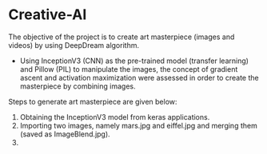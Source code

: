 # Creative-AI

The objective of the project is to create art masterpiece (images and videos) by using DeepDream algorithm.

- Using InceptionV3 (CNN) as the pre-trained model (transfer learning) and Pillow (PIL) to manipulate the images, the concept of gradient ascent and activation maximization       were assessed in order to create the masterpiece by combining images.

Steps to generate art masterpiece are given below:
1. Obtaining the InceptionV3 model from keras applications.
2. Importing two images, namely mars.jpg and eiffel.jpg and merging them (saved as ImageBlend.jpg).
3. 
